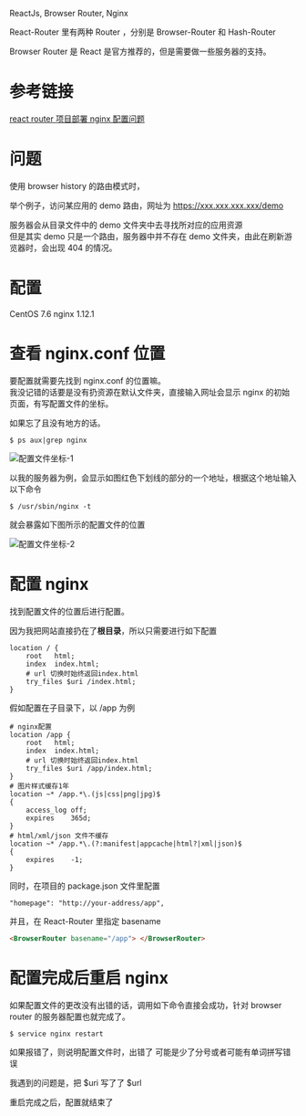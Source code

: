 ReactJs, Browser Router, Nginx

<!-- more --->

React-Router 里有两种 Router ，分别是 Browser-Router 和 Hash-Router

Browser Router 是 React 是官方推荐的，但是需要做一些服务器的支持。

# 参考链接

[react router 项目部署 nginx 配置问题](https://www.jianshu.com/p/51ba2bec00c7)

# 问题

使用 browser history 的路由模式时，

举个例子，访问某应用的 demo 路由，网址为 https://xxx.xxx.xxx.xxx/demo

服务器会从目录文件中的 demo 文件夹中去寻找所对应的应用资源  
但是其实 demo 只是一个路由，服务器中并不存在 demo 文件夹，由此在刷新游览器时，会出现 404 的情况。

# 配置

CentOS 7.6
nginx 1.12.1

# 查看 nginx.conf 位置

要配置就需要先找到 nginx.conf 的位置嘛。  
我没记错的话要是没有扔资源在默认文件夹，直接输入网址会显示 nginx 的初始页面，有写配置文件的坐标。

如果忘了且没有地方的话。

```markup
$ ps aux|grep nginx
```

![配置文件坐标-1](/配置文件坐标-1.png)

</div>
以我的服务器为例，会显示如图红色下划线的部分的一个地址，根据这个地址输入以下命令

```markup
$ /usr/sbin/nginx -t
```

就会暴露如下图所示的配置文件的位置

<div class='centerPic'>

![配置文件坐标-2](/配置文件坐标-2.png)

# 配置 nginx

找到配置文件的位置后进行配置。

因为我把网站直接扔在了**根目录**，所以只需要进行如下配置

```markup
location / {
    root   html;
    index  index.html;
    # url 切换时始终返回index.html
    try_files $uri /index.html;
}
```

假如配置在子目录下，以 /app 为例

```markup
# nginx配置
location /app {
    root   html;
    index  index.html;
    # url 切换时始终返回index.html
    try_files $uri /app/index.html;
}
# 图片样式缓存1年
location ~* /app.*\.(js|css|png|jpg)$
{
    access_log off;
    expires    365d;
}
# html/xml/json 文件不缓存
location ~* /app.*\.(?:manifest|appcache|html?|xml|json)$
{
    expires    -1;
}
```

同时，在项目的 package.json 文件里配置

```markup
"homepage": "http://your-address/app",
```

并且，在 React-Router 里指定 basename

```html
<BrowserRouter basename="/app"> </BrowserRouter>
```

# 配置完成后重启 nginx

如果配置文件的更改没有出错的话，调用如下命令直接会成功，针对 browser router 的服务器配置也就完成了。

```markup
$ service nginx restart
```

如果报错了，则说明配置文件时，出错了
可能是少了分号或者可能有单词拼写错误

我遇到的问题是，把 $uri 写了了 $url

重启完成之后，配置就结束了
